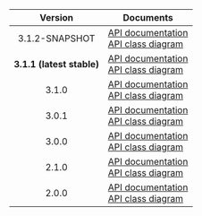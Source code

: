 | Version | Documents |
|:---:|---|
| 3.1.2-SNAPSHOT | [API documentation](3.1.2-SNAPSHOT)<br>[API class diagram](3.1.2-SNAPSHOT/api_class_diagram.svg) |
| **3.1.1 (latest stable)** | [API documentation](latest-stable)<br>[API class diagram](3.1.1/api_class_diagram.svg) |
| 3.1.0 | [API documentation](3.1.0)<br>[API class diagram](3.1.0/api_class_diagram.svg) |
| 3.0.1 | [API documentation](3.0.1)<br>[API class diagram](3.0.1/api_class_diagram.svg) |
| 3.0.0 | [API documentation](3.0.0)<br>[API class diagram](3.0.0/api_class_diagram.svg) |
| 2.1.0 | [API documentation](2.1.0)<br>[API class diagram](2.1.0/api_class_diagram.svg) |
| 2.0.0 | [API documentation](2.0.0)<br>[API class diagram](2.0.0/api_class_diagram.svg) |
